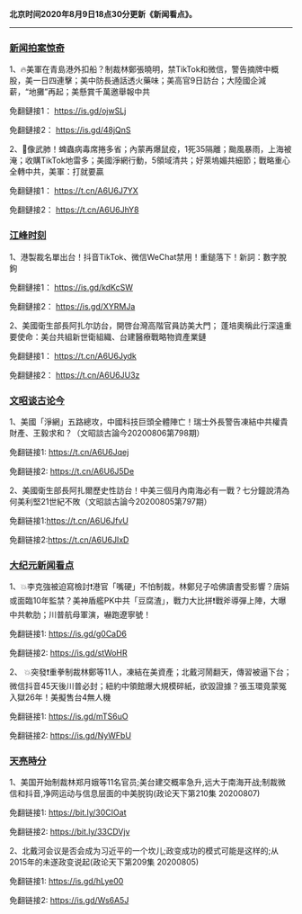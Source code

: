 **北京时间2020年8月9日18点30分更新《新闻看点》。**

***

### [新闻拍案惊奇](https://www.youtube.com/c/%E5%A4%A7%E5%AE%87%E6%8B%8D%E6%A1%88%E9%A9%9A%E5%A5%87DayuShow/videos)

1、🔥美軍在青島港外扣船？制裁林鄭張曉明，禁TikTok和微信，警告摘牌中概股，美一日四連擊；美中防長通話透火藥味；美高官9日訪台；大陸國企減薪，“地攤”再起；美懸賞千萬邀舉報中共

免翻鏈接1： https://is.gd/ojwSLj

免翻鏈接2： https://is.gd/48jQnS

2、🚨像武肺！蜱蟲病毒席捲多省；內蒙再爆鼠疫，1死35隔離；颱風暴雨，上海被淹；收購TikTok地雷多；美國淨網行動，5領域清共；好萊塢媚共細節；戰略重心全轉中共，美軍：打就要贏 

免翻鏈接1： https://t.cn/A6U6J7YX

免翻鏈接2： https://t.cn/A6U6JhY8


### [江峰时刻](https://www.youtube.com/c/%E6%B1%9F%E5%B3%B0%E6%97%B6%E5%88%BB/videos)

1、港製裁名單出台！抖音TikTok、微信WeChat禁用！重鎚落下！新詞：數字脫鉤

免翻鏈接1： https://is.gd/kdKcSW

免翻鏈接2： https://is.gd/XYRMJa

2、美國衛生部長阿扎尔訪台，開啓台灣高階官員訪美大門； 蓬培奧稱此行深遠重要使命：美台共組新世衛組織、台建醫療戰略物資產業鏈

免翻鏈接1： https://t.cn/A6U6Jydk

免翻鏈接2： https://t.cn/A6U6JU3z


### [文昭谈古论今](https://www.youtube.com/channel/UCtAIPjABiQD3qjlEl1T5VpA/videos)

1、美國「淨網」五路總攻，中國科技巨頭全體陣亡！瑞士外長警告凍結中共權貴財產、王毅求和？（文昭談古論今20200806第798期）

免翻链接1: https://t.cn/A6U6Jqej

免翻链接2: https://t.cn/A6U6J5De

2、美國衛生部長阿扎爾歷史性訪台！中美三個月內南海必有一戰？七分鐘說清為何美利堅21世紀不敗（文昭談古論今20200805第797期）

免翻链接1:https://t.cn/A6U6JfvU

免翻链接2:https://t.cn/A6U6JIxD



### [大纪元新闻看点](https://www.youtube.com/c/%E5%A4%A7%E7%B4%80%E5%85%83-%E6%96%B0%E8%81%9E%E7%9C%8B%E9%BB%9E/videos)

1、💥李克強被迫寫檢討❗️港官「嘴硬」不怕制裁，林鄭兒子哈佛讀書受影響？唐娟或面臨10年監禁？美神盾艦PK中共「豆腐渣」，戰力大比拼❗️戰斧導彈上陣，大曝中共軟肋；川普航母軍演，嚇跑遼寧號！

免翻链接1: https://is.gd/g0CaD6

免翻链接2: https://is.gd/stWoHR

2、 💥突發❗️重拳制裁林鄭等11人，凍結在美資產；北戴河鬧翻天，傳習被逼下台；微信抖音45天後川普必封；紐約中領館爆大規模碎紙，欲毀證據？張玉環竟蒙冤入獄26年！美擬售台4無人機

免翻链接1: https://is.gd/mTS6uO

免翻链接2: https://is.gd/NyWFbU


### [天亮時分](https://www.youtube.com/channel/UCjvjNeHndz4PGs9JXhzdHqw/videos)

1、美国开始制裁林郑月娥等11名官员;美台建交概率急升,远大于南海开战;制裁微信和抖音,净网运动与信息层面的中美脱钩(政论天下第210集 20200807)

免翻链接1: https://bit.ly/30CIOat

免翻链接2: https://bit.ly/33CDVjv


2、北戴河会议是否会成为习近平的一个坎儿;政变成功的模式可能是这样的;从2015年的未遂政变说起(政论天下第209集 20200805)

免翻链接1: https://is.gd/hLye00

免翻链接2: https://is.gd/Ws6A5J
